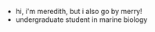 - hi, i'm meredith, but i also go by merry!
- undergraduate student in marine biology

<!---
goldeneelz/goldeneelz is a ✨ special ✨ repository because its `README.md` (this file) appears on your GitHub profile.
You can click the Preview link to take a look at your changes.
--->
